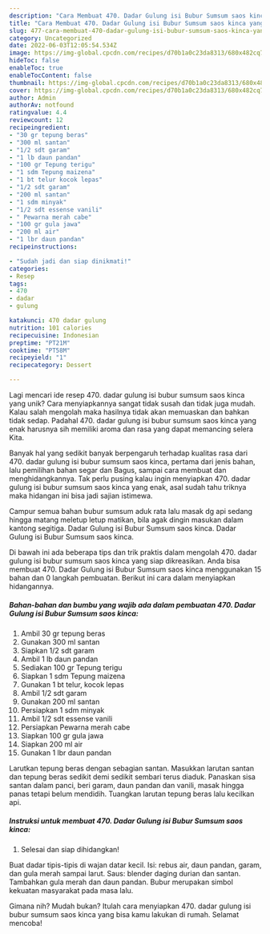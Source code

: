 ```yaml
---
description: "Cara Membuat 470. Dadar Gulung isi Bubur Sumsum saos kinca yang Lezat"
title: "Cara Membuat 470. Dadar Gulung isi Bubur Sumsum saos kinca yang Lezat"
slug: 477-cara-membuat-470-dadar-gulung-isi-bubur-sumsum-saos-kinca-yang-lezat
category: Uncategorized
date: 2022-06-03T12:05:54.534Z
image: https://img-global.cpcdn.com/recipes/d70b1a0c23da8313/680x482cq70/470-dadar-gulung-isi-bubur-sumsum-saos-kinca-foto-resep-utama.jpg
hideToc: false
enableToc: true
enableTocContent: false
thumbnail: https://img-global.cpcdn.com/recipes/d70b1a0c23da8313/680x482cq70/470-dadar-gulung-isi-bubur-sumsum-saos-kinca-foto-resep-utama.jpg
cover: https://img-global.cpcdn.com/recipes/d70b1a0c23da8313/680x482cq70/470-dadar-gulung-isi-bubur-sumsum-saos-kinca-foto-resep-utama.jpg
author: Admin
authorAv: notfound
ratingvalue: 4.4
reviewcount: 12
recipeingredient:
- "30 gr tepung beras"
- "300 ml santan"
- "1/2 sdt garam"
- "1 lb daun pandan"
- "100 gr Tepung terigu"
- "1 sdm Tepung maizena"
- "1 bt telur kocok lepas"
- "1/2 sdt garam"
- "200 ml santan"
- "1 sdm minyak"
- "1/2 sdt essense vanili"
- " Pewarna merah cabe"
- "100 gr gula jawa"
- "200 ml air"
- "1 lbr daun pandan"
recipeinstructions:

- "Sudah jadi dan siap dinikmati!"
categories:
- Resep
tags:
- 470
- dadar
- gulung

katakunci: 470 dadar gulung 
nutrition: 101 calories
recipecuisine: Indonesian
preptime: "PT21M"
cooktime: "PT58M"
recipeyield: "1"
recipecategory: Dessert

---
```





Lagi mencari ide resep 470. dadar gulung isi bubur sumsum saos kinca yang unik? Cara menyiapkannya sangat tidak susah dan tidak juga mudah. Kalau salah mengolah maka hasilnya tidak akan memuaskan dan bahkan tidak sedap. Padahal 470. dadar gulung isi bubur sumsum saos kinca yang enak harusnya sih memiliki aroma dan rasa yang dapat memancing selera Kita.





Banyak hal yang sedikit banyak berpengaruh terhadap kualitas rasa dari 470. dadar gulung isi bubur sumsum saos kinca, pertama dari jenis bahan, lalu pemilihan bahan segar dan Bagus, sampai cara membuat dan menghidangkannya. Tak perlu pusing kalau ingin menyiapkan 470. dadar gulung isi bubur sumsum saos kinca yang enak,      asal sudah tahu triknya maka hidangan ini bisa jadi sajian istimewa.














Campur semua bahan bubur sumsum aduk rata lalu masak dg api sedang hingga matang meletup letup matikan, bila agak dingin masukan dalam kantong segitiga. Dadar Gulung isi Bubur Sumsum saos kinca. Dadar Gulung isi Bubur Sumsum saos kinca.






Di bawah ini ada beberapa tips dan trik praktis dalam mengolah 470. dadar gulung isi bubur sumsum saos kinca yang siap dikreasikan. Anda bisa membuat 470. Dadar Gulung isi Bubur Sumsum saos kinca menggunakan 15 bahan dan 0 langkah pembuatan. Berikut ini cara dalam menyiapkan hidangannya.

<!--inarticleads1-->

##### Bahan-bahan dan bumbu yang wajib ada dalam pembuatan 470. Dadar Gulung isi Bubur Sumsum saos kinca:

1. Ambil 30 gr tepung beras
1. Gunakan 300 ml santan
1. Siapkan 1/2 sdt garam
1. Ambil 1 lb daun pandan
1. Sediakan 100 gr Tepung terigu
1. Siapkan 1 sdm Tepung maizena
1. Gunakan 1 bt telur, kocok lepas
1. Ambil 1/2 sdt garam
1. Gunakan 200 ml santan
1. Persiapkan 1 sdm minyak
1. Ambil 1/2 sdt essense vanili
1. Persiapkan  Pewarna merah cabe
1. Siapkan 100 gr gula jawa
1. Siapkan 200 ml air
1. Gunakan 1 lbr daun pandan


Larutkan tepung beras dengan sebagian santan. Masukkan larutan santan dan tepung beras sedikit demi sedikit sembari terus diaduk. Panaskan sisa santan dalam panci, beri garam, daun pandan dan vanili, masak hingga panas tetapi belum mendidih. Tuangkan larutan tepung beras lalu kecilkan api. 

<!--inarticleads2-->

##### Instruksi untuk membuat 470. Dadar Gulung isi Bubur Sumsum saos kinca:


1. Selesai dan siap dihidangkan!

Buat dadar tipis-tipis di wajan datar kecil. Isi: rebus air, daun pandan, garam, dan gula merah sampai larut. Saus: blender daging durian dan santan. Tambahkan gula merah dan daun pandan. Bubur merupakan simbol kekuatan masyarakat pada masa lalu. 

Gimana nih? Mudah bukan? Itulah cara menyiapkan 470. dadar gulung isi bubur sumsum saos kinca yang bisa kamu lakukan di rumah. Selamat mencoba!
